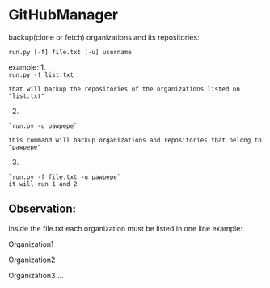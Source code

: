 # GitHubManager

backup(clone or fetch) organizations and its repositories:

`run.py [-f] file.txt [-u] username` 

example: 
  1.  
    `run.py -f list.txt` 

    that will backup the repositories of the organizations listed on "list.txt"
  2. 
    `run.py -u pawpepe` 

    this command will backup organizations and repositories that belong to "pawpepe" 

  3.
    `run.py -f file.txt -u pawpepe` 
    it will run 1 and 2 
    
## Observation:
  inside the file.txt each organization must be listed in one line 
  example:
  
  Organization1 
  
  Organization2 
  
  Organization3 
  ...
  
  
